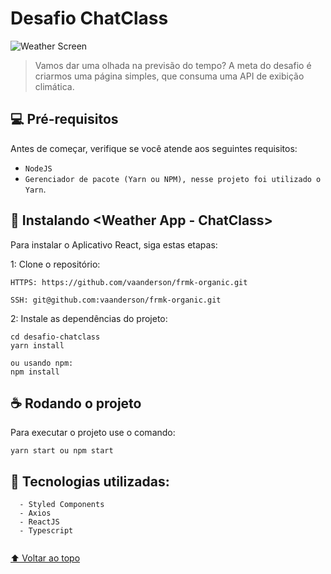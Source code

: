 # Desafio ChatClass


<img src="https://i.imgur.com/YYj2hLX.png" alt="Weather Screen">

> Vamos dar uma olhada na previsão do tempo? A meta do desafio é criarmos uma página simples, que consuma uma API de exibição climática.


## 💻 Pré-requisitos

Antes de começar, verifique se você atende aos seguintes requisitos:

* `NodeJS`
* `Gerenciador de pacote (Yarn ou NPM), nesse projeto foi utilizado o Yarn`.

## 🚀 Instalando <Weather App - ChatClass>

Para instalar o Aplicativo React, siga estas etapas:

1: Clone o repositório:
```
HTTPS: https://github.com/vaanderson/frmk-organic.git

SSH: git@github.com:vaanderson/frmk-organic.git
```
2: Instale as dependências do projeto:
```
cd desafio-chatclass
yarn install

ou usando npm:
npm install
```

## ☕            Rodando o projeto

Para executar o projeto use o comando:

```
yarn start ou npm start
```
  

  

  ## 🤝 Tecnologias utilizadas:
  
```
  - Styled Components
  - Axios
  - ReactJS
  - Typescript
  
```

  
  
[⬆ Voltar ao topo](#)<br>

